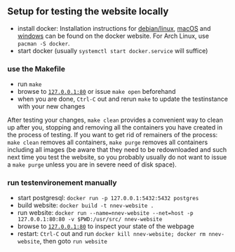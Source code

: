 ## Setup for testing the website locally

  * install docker: Installation instructions for [debian/linux](https://docs.docker.com/engine/installation/linux/docker-ce/debian/), [macOS](https://docs.docker.com/docker-for-mac/install/) and [windows](https://docs.docker.com/docker-for-windows/install/) can be found on the docker website. For Arch Linux, use `pacman -S docker`.
  * start docker (usually `systemctl start docker.service` will suffice)

### use the Makefile

  * run `make`
  * browse to [`127.0.0.1:80`](http://127.0.0.1:80) or issue `make open` beforehand
  * when you are done, `Ctrl-C` out and rerun `make` to update the testinstance with your new changes

After testing your changes, `make clean` provides a convenient way to clean up after you, stopping and removing all the containers you have created in the process of testing.
If you want to get rid of remainers of the process: `make clean` removes all containers, `make purge` removes all containers including all images (be aware that they need to be redownloaded and such next time you test the website, so you probably usually do not want to issue a `make purge` unless you are in severe need of disk space).

### run testenvironement manually

  * start postgresql: `docker run -p 127.0.0.1:5432:5432 postgres`
  * build website: `docker build -t nnev-website .`
  * run website: `docker run --name=nnev-website --net=host -p 127.0.0.1:80:80 -v $PWD:/usr/src/ nnev-website`
  * browse to [`127.0.0.1:80`](http://127.0.0.1:80) to inspect your state of the webpage
  * restart: `Ctrl-C` out and run `docker kill nnev-website; docker rm nnev-website`, then goto `run website`
